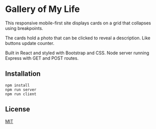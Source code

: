 # Gallery of My Life

This responsive mobile-first site displays cards on a grid that collapses using breakpoints.

 The cards hold a photo that can be clicked to reveal a description. Like buttons update counter.

Built in React and styled with Bootstrap and CSS. Node server running Express with GET and POST routes.

## Installation

```
npm install
npm run server
npm run client
```

## License
[MIT](https://choosealicense.com/licenses/mit/)